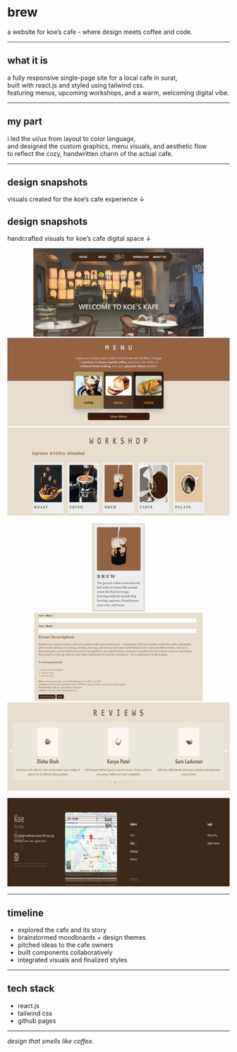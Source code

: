 # brew 
a website for koe’s cafe - where design meets coffee and code.

---

## what it is  
a fully responsive single-page site for a local cafe in surat,  
built with react.js and styled using tailwind css.  
featuring menus, upcoming workshops, and a warm, welcoming digital vibe.

---

## my part  
i led the ui/ux from layout to color language,  
and designed the custom graphics, menu visuals, and aesthetic flow  
to reflect the cozy, handwritten charm of the actual cafe.

---

## design snapshots 
visuals created for the koe’s cafe experience ↓

## design snapshots 
handcrafted visuals for koe’s cafe digital space ↓

<p align="center">
  <img src="screens/c1.jpg" alt="home screen" height="200px"/>
  <img src="screens/c2.jpg" alt="menu section" height="200px"/>
  <img src="screens/c3.jpg" alt="workshop - roast" height="200px"/>
</p>

<p align="center">
  <img src="screens/c4.jpg" alt="workshop - grind" height="200px"/>
  <img src="screens/c5.jpg" alt="workshop - brew" height="200px"/>
  <img src="screens/c6.jpg" alt="workshop - taste" height="200px"/>
</p>

<p align="center">
  <img src="screens/c7.jpg" alt="workshop - palette" height="200px"/>
</p>

---

## timeline  
- explored the cafe and its story  
- brainstormed moodboards + design themes  
- pitched ideas to the cafe owners  
- built components collaboratively  
- integrated visuals and finalized styles  

---

## tech stack  
- react.js  
- tailwind css  
- github pages

---

*design that smells like coffee.* 
